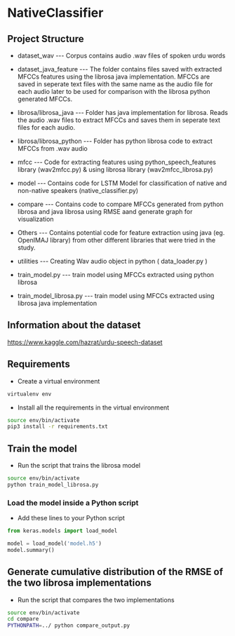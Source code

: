 # NativeClassifier

## Project Structure

- dataset_wav --- Corpus contains audio .wav files of spoken urdu words

- dataset_java_feature --- The folder contains files saved with extracted MFCCs features using the librosa java implementation. MFCCs are saved in seperate text files with the same name as the audio file for each audio later to be used for comparison with the librosa python generated MFCCs.

- librosa/librosa_java --- Folder has java implementation for librosa. Reads the audio .wav files to extract MFCCs and saves them in seperate text files for each audio.

- librosa/librosa_python --- Folder has python librosa code to extract MFCCs from .wav audio

- mfcc --- Code for extracting features using python_speech_features library (wav2mfcc.py) & using librosa library (wav2mfcc_librosa.py)

- model --- Contains code for LSTM Model for classification of native and non-native speakers (native_classifier.py)

- compare --- Contains code to compare MFCCs generated from python librosa and java librosa using RMSE aand generate graph for visualization

- Others --- Contains potential code for feature extraction using java (eg. OpenIMAJ library) from other different libraries that were tried in the study.

- utilities --- Creating Wav audio object in python ( data_loader.py )

- train_model.py --- train model using MFCCs extracted using python librosa

- train_model_librosa.py --- train model using MFCCs extracted using librosa java implementation

## Information about the dataset

https://www.kaggle.com/hazrat/urdu-speech-dataset

## Requirements

- Create a virtual environment

```bash
virtualenv env
```

- Install all the requirements in the virtual environment

```bash
source env/bin/activate
pip3 install -r requirements.txt
```

## Train the model

- Run the script that trains the librosa model

```bash
source env/bin/activate
python train_model_librosa.py
```

### Load the model inside a Python script

- Add these lines to your Python script

```python
from keras.models import load_model

model = load_model('model.h5')
model.summary()
```

## Generate cumulative distribution of the RMSE of the two librosa implementations

- Run the script that compares the two implementations

```bash
source env/bin/activate
cd compare
PYTHONPATH=../ python compare_output.py
```
